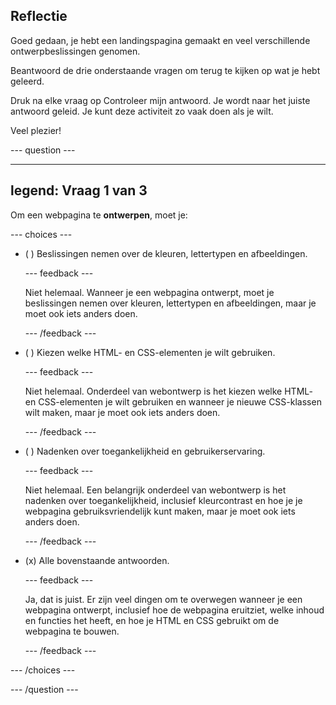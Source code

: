 ## Reflectie

Goed gedaan, je hebt een landingspagina gemaakt en veel verschillende ontwerpbeslissingen genomen.

Beantwoord de drie onderstaande vragen om terug te kijken op wat je hebt geleerd.

Druk na elke vraag op Controleer mijn antwoord. Je wordt naar het juiste antwoord geleid. Je kunt deze activiteit zo vaak doen als je wilt.

Veel plezier!

--- question ---

---
legend: Vraag 1 van 3
---

Om een webpagina te **ontwerpen**, moet je:

--- choices ---

- ( ) Beslissingen nemen over de kleuren, lettertypen en afbeeldingen.

  --- feedback ---

  Niet helemaal. Wanneer je een webpagina ontwerpt, moet je beslissingen nemen over kleuren, lettertypen en afbeeldingen, maar je moet ook iets anders doen.

  --- /feedback ---

- ( ) Kiezen welke HTML- en CSS-elementen je wilt gebruiken.

  --- feedback ---

  Niet helemaal. Onderdeel van webontwerp is het kiezen welke HTML- en CSS-elementen je wilt gebruiken en wanneer je nieuwe CSS-klassen wilt maken, maar je moet ook iets anders doen.

  --- /feedback ---

- ( ) Nadenken over toegankelijkheid en gebruikerservaring.

  --- feedback ---

  Niet helemaal. Een belangrijk onderdeel van webontwerp is het nadenken over toegankelijkheid, inclusief kleurcontrast en hoe je je webpagina gebruiksvriendelijk kunt maken, maar je moet ook iets anders doen.

  --- /feedback ---

- (x) Alle bovenstaande antwoorden.

  --- feedback ---

  Ja, dat is juist. Er zijn veel dingen om te overwegen wanneer je een webpagina ontwerpt, inclusief hoe de webpagina eruitziet, welke inhoud en functies het heeft, en hoe je HTML en CSS gebruikt om de webpagina te bouwen.

  --- /feedback ---

--- /choices ---

--- /question ---
